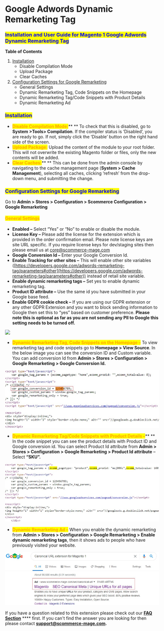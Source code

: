 # Google Adwords Dynamic Remarketing Tag

### <mark style="color:blue;">Installation and User Guide for Magento 1 Google Adwords Dynamic Remarketing Tag</mark>

**Table of Contents**

1. [Installation ](google-adwords-dynamic-remarketing-tag.md#\_bookmark0)
   * Disable Compilation Mode&#x20;
   * Upload Package&#x20;
   * Clear Caches&#x20;
2. [Configuration Settings for Google Remarketing ](google-adwords-dynamic-remarketing-tag.md#\_bookmark4)
   * General Settings&#x20;
   * Dynamic Remarketing Tag, Code Snippets on the Homepage&#x20;
   * Dynamic Remarketing Tag/Code Snippets with Product Details&#x20;
   * Dynamic Remarketing Ad&#x20;

### <mark style="color:blue;">Installation</mark> <a href="#_bookmark0" id="_bookmark0"></a>

* <mark style="color:orange;">**Disable Compilation Mode:**</mark>** ** To check that this is disabled, go to **System >Tools> Compilation**. If the compiler status is ‘Disabled’, you are ready to go. If not, simply click the ‘Disable’ button on the right hand side of the screen.
* <mark style="color:orange;">**Upload Package:**</mark> Upload the content of the module to your root folder. This will not overwrite the existing Magento folder or files, only the new contents will be added.
* <mark style="color:orange;">**Clear Caches:**</mark>** ** This can be done from the admin console by navigating to the cache management page (**System > Cache Management**), selecting all caches, clicking ‘refresh’ from the drop-down menu, and submitting the change.

### <mark style="color:blue;">Configuration Settings for Google Remarketing</mark> <a href="#_bookmark4" id="_bookmark4"></a>

Go to **Admin > Stores > Configuration > Scommerce Configuration > Google Remarketing**

#### <mark style="color:orange;">General Settings</mark> <a href="#_bookmark5" id="_bookmark5"></a>

* **Enabled –** Select “Yes” or “No” to enable or disable the module.
* **License Key –** Please add the license for the extension which is provided in the order confirmation email. Please note license keys are site URL specific. If you require license keys for dev/staging sites then please email us at [core@scommerce-mage.com](mailto:core@scommerce-mage.com)
* **Google Conversion Id –** Enter your Google Conversion Id.
* **Enable Tracking for other sites –** This will enable other site variables ([https://developers.google.com/adwords-remarketing-tag/parameters#other](https://developers.google.com/adwords-remarketing-tag/parameters#other)) instead of retail site variable.
* **Enable dynamic remarketing tags –** Set yes to enable dynamic remarketing tag.
* **Product ID attribute –** Use the same id you have submitted in your Google base feed.
* **Enable GDPR cookie check –** If you are using our GDPR extension or any other GDPR Extension and you want to block sending information to Google then set this to “yes” based on customer preference. **Please note this is optional as far as you are not sending any PII to Google this setting needs to be turned off.**

![](../../.gitbook/assets/m1dynamic\_general.png)

* <mark style="color:orange;">**Dynamic Remarketing Tag, Code Snippets on the Homepage –**</mark> To view remarketing tag and code snippets go to **Homepage > View Source**. In the below image you can see the conversion ID and Custom variable. You can add conversion Id from **Admin > Stores > Configuration > Google Remarketing > Google Conversion Id.**

![](<../../.gitbook/assets/2 (10)>)

* <mark style="color:orange;">**Dynamic Remarketing Tag/Code Snippets with Product Details –**</mark>** ** In the code snippet you can see the product details with Product ID and Google conversion id. You can select Product Id attribute from **Admin > Stores > Configuration > Google Remarketing > Product Id attribute** – Select **“SKU”.**

![](<../../.gitbook/assets/3 (25)>)

* <mark style="color:orange;">**Dynamic Remarketing Ad –**</mark> When you enable the dynamic remarketing from **Admin > Stores > Configuration > Google Remarketing > Enable dynamic remarketing tags**, then it shows ads to people who have previously visited your website.

![](<../../.gitbook/assets/4 (60)>)

If you have a question related to this extension please check out our [**FAQ Section**](https://www.scommerce-mage.com/magento-google-adwords-dynamic-remarketing-tag.html#faq) **** first. If you can't find the answer you are looking for then please contact [**support@scommerce-mage.com**](mailto:core@scommerce-mage.com)**.**
